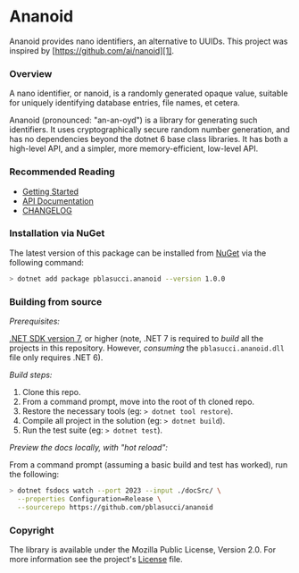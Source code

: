 Ananoid
===

Ananoid provides nano identifiers, an alternative to UUIDs. This project was
inspired by [https://github.com/ai/nanoid][1].

### Overview

A nano identifier, or nanoid, is a randomly generated opaque value, suitable
for uniquely identifying database entries, file names, et cetera.

Ananoid (pronounced: "an-an-oyd") is a library for generating such identifiers.
It uses cryptographically secure random number generation, and has no
dependencies beyond the dotnet 6 base class libraries. It has both a high-level
API, and a simpler, more memory-efficient, low-level API.

### Recommended Reading

- [Getting Started][4]
- [API Documentation][5]
- [CHANGELOG][6]

### Installation via NuGet

The latest version of this package can be installed from [NuGet][2] via the
following command:

```sh
> dotnet add package pblasucci.ananoid --version 1.0.0
```

### Building from source

_Prerequisites:_

[.NET SDK version 7][3], or higher (note, .NET 7 is required to _build_ all
the projects in this repository. However, _consuming_ the `pblasucci.ananoid.dll`
file only requires .NET 6).

_Build steps:_

1. Clone this repo.
2. From a command prompt, move into the root of th cloned repo.
3. Restore the necessary tools (eg: `> dotnet tool restore`).
4. Compile all project in the solution (eg: `> dotnet build`).
5. Run the test suite (eg: `> dotnet test`).

_Preview the docs locally, with "hot reload":_

From a command prompt (assuming a basic build and test has worked), run the
following:

```sh
> dotnet fsdocs watch --port 2023 --input ./docSrc/ \
  --properties Configuration=Release \
  --sourcerepo https://github.com/pblasucci/ananoid
```

### Copyright

The library is available under the Mozilla Public License, Version 2.0.
For more information see the project's [License][0] file.

[0]: https://github.com/pblasucci/ananoid/blob/main/LICENSE.txt
[1]: https://github.com/ai/nanoid
[2]: https://www.nuget.org/packages/pblasucci.ananoid
[3]: https://dotnet.microsoft.com/en-us/download/dotnet/7.0
[4]: https://pblasucci.github.io/ananoid/guides/nanoiddefault.html
[5]: https://pblasucci.github.io/ananoid/reference/pblasucci-ananoid.html
[6]: https://github.com/pblasucci/ananoid/blob/main/CHANGELOG.md
